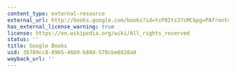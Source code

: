 ```yaml
---
content_type: external-resource
external_url: http://books.google.com/books?id=tcP82ts37cMC&pg=PAfrontcover
has_external_license_warning: true
license: https://en.wikipedia.org/wiki/All_rights_reserved
status: ''
title: Google Books
uid: 3b789cc8-8965-46b9-b88d-570cbe6828a9
wayback_url: ''
---
```

